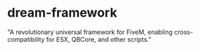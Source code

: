 # dream-framework
"A revolutionary universal framework for FiveM, enabling cross-compatibility for ESX, QBCore, and other scripts."
